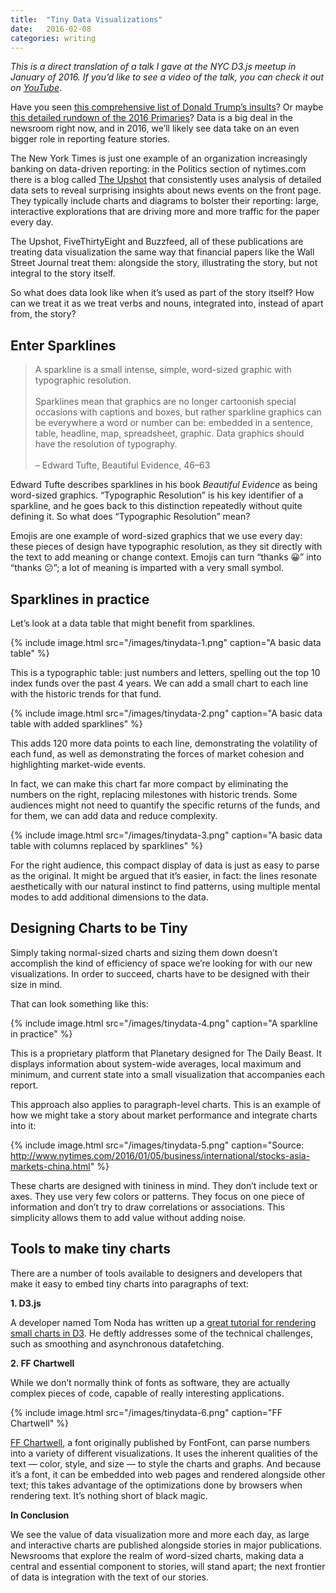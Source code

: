 ```yaml
---
title:  "Tiny Data Visualizations"
date:   2016-02-08
categories: writing
---
```


*This is a direct translation of a talk I gave at the NYC D3.js meetup in January of 2016. If you’d like to see a video of the talk, you can check it out on [YouTube](https://www.youtube.com/watch?v=Gtlb8VIszrU)*.

Have you seen [this comprehensive list of Donald Trump’s insults](http://www.nytimes.com/interactive/2016/01/28/upshot/donald-trump-twitter-insults.html)? Or maybe [this detailed rundown of the 2016 Primaries](http://projects.fivethirtyeight.com/election-2016/primary-forecast/new-hampshire-republican/)? Data is a big deal in the newsroom right now, and in 2016, we’ll likely see data take on an even bigger role in reporting feature stories.

The New York Times is just one example of an organization increasingly banking on data-driven reporting: in the Politics section of nytimes.com there is a blog called [The Upshot](http://www.nytimes.com/upshot/) that consistently uses analysis of detailed data sets to reveal surprising insights about news events on the front page. They typically include charts and diagrams to bolster their reporting: large, interactive explorations that are driving more and more traffic for the paper every day.

The Upshot, FiveThirtyEight and Buzzfeed, all of these publications are treating data visualization the same way that financial papers like the Wall Street Journal treat them: alongside the story, illustrating the story, but not integral to the story itself.

So what does data look like when it’s used as part of the story itself? How can we treat it as we treat verbs and nouns, integrated into, instead of apart from, the story?

## Enter Sparklines

> A sparkline is a small intense, simple, word-sized graphic with typographic resolution.<br/><br/>
>  Sparklines mean that graphics are no longer cartoonish special occasions with captions and boxes, but rather sparkline graphics can be everywhere a word or number can be: embedded in a sentence, table, headline, map, spreadsheet, graphic. Data graphics should have the resolution of typography.<br/><br/>
> – Edward Tufte, Beautiful Evidence, 46–63

Edward Tufte describes sparklines in his book *Beautiful Evidence* as being word-sized graphics. “Typographic Resolution” is his key identifier of a sparkline, and he goes back to this distinction repeatedly without quite defining it. So what does “Typographic Resolution” mean?

Emojis are one example of word-sized graphics that we use every day: these pieces of design have typographic resolution, as they sit directly with the text to add meaning or change context. Emojis can turn “thanks 😀” into “thanks 😕”; a lot of meaning is imparted with a very small symbol.

## Sparklines in practice

Let’s look at a data table that might benefit from sparklines.

{% include image.html src="/images/tinydata-1.png" caption="A basic data table" %}

This is a typographic table: just numbers and letters, spelling out the top 10 index funds over the past 4 years. We can add a small chart to each line with the historic trends for that fund.

{% include image.html src="/images/tinydata-2.png" caption="A basic data table with added sparklines" %}


This adds 120 more data points to each line, demonstrating the volatility of each fund, as well as demonstrating the forces of market cohesion and highlighting market-wide events.

In fact, we can make this chart far more compact by eliminating the numbers on the right, replacing milestones with historic trends. Some audiences might not need to quantify the specific returns of the funds, and for them, we can add data and reduce complexity.

{% include image.html src="/images/tinydata-3.png" caption="A basic data table with columns replaced by sparklines" %}


For the right audience, this compact display of data is just as easy to parse as the original. It might be argued that it’s easier, in fact: the lines resonate aesthetically with our natural instinct to find patterns, using multiple mental modes to add additional dimensions to the data.

## Designing Charts to be Tiny

Simply taking normal-sized charts and sizing them down doesn’t accomplish the kind of efficiency of space we’re looking for with our new visualizations. In order to succeed, charts have to be designed with their size in mind.

That can look something like this:

{% include image.html src="/images/tinydata-4.png" caption="A sparkline in practice" %}

This is a proprietary platform that Planetary designed for The Daily Beast. It displays information about system-wide averages, local maximum and minimum, and current state into a small visualization that accompanies each report.

This approach also applies to paragraph-level charts. This is an example of how we might take a story about market performance and integrate charts into it:


{% include image.html src="/images/tinydata-5.png" caption="Source: http://www.nytimes.com/2016/01/05/business/international/stocks-asia-markets-china.html" %}


<span class="figcaption_hack"></span>

These charts are designed with tininess in mind. They don’t include text or axes. They use very few colors or patterns. They focus on one piece of information and don’t try to draw correlations or associations. This simplicity allows them to add value without adding noise.

## Tools to make tiny charts

There are a number of tools available to designers and developers that make it easy to embed tiny charts into paragraphs of text:

**1. D3.js**

A developer named Tom Noda has written up a [great tutorial for rendering small charts in D3](http://www.tnoda.com/blog/2013-12-19). He deftly addresses some of the technical challenges, such as smoothing and asynchronous datafetching.

**2. FF Chartwell**

While we don’t normally think of fonts as software, they are actually complex pieces of code, capable of really interesting applications.

{% include image.html src="/images/tinydata-6.png" caption="FF Chartwell" %}

[FF Chartwell](https://www.fontshop.com/families/ff-chartwell), a font originally published by FontFont, can parse numbers into a variety of different visualizations. It uses the inherent qualities of the text — color, style, and size — to style the charts and graphs. And because it’s a font, it can be embedded into web pages and rendered alongside other text; this takes advantage of the optimizations done by browsers when rendering text. It’s nothing short of black magic.

**In Conclusion**

We see the value of data visualization more and more each day, as large and interactive charts are published alongside stories in major publications. Newsrooms that explore the realm of word-sized charts, making data a central and essential component to stories, will stand apart; the next frontier of data is integration with the text of our stories. 